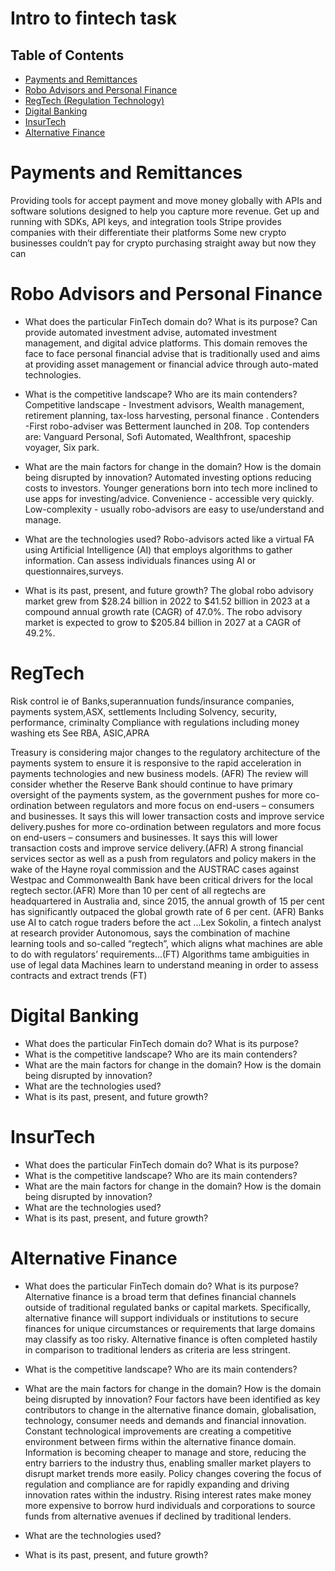 # Intro to fintech task

## Table of Contents
* [Payments and Remittances](#Payments-and-Remittances)
* [Robo Advisors and Personal Finance](#Robo-Advisors-and-Personal-Finance)
* [RegTech (Regulation Technology)](#RegTech)
* [Digital Banking](#Digital-Banking)
* [InsurTech](InsurTech)
* [Alternative Finance](Alternative-Finance)

# Payments and Remittances
Providing tools for accept payment and move money globally with APIs and software solutions designed to help you capture more revenue.
Get up and running with SDKs, API keys, and integration tools
Stripe provides companies with their differentiate their platforms
Some new crypto businesses couldn’t pay for crypto purchasing straight away but now they can


# Robo Advisors and Personal Finance
* What does the particular FinTech domain do? What is its purpose?
Can provide automated investment advise, automated investment management, and digital advice platforms. This domain removes the face to face personal financial advise that is traditionally used and aims at providing asset management or financial advice through auto-mated technologies.
* What is the competitive landscape? Who are its main contenders?
Competitive landscape - Investment advisors, Wealth management, retirement planning, tax-loss harvesting, personal finance . 
Contenders -First robo-adviser was Betterment launched in 208. Top contenders are: Vanguard Personal, Sofi Automated, Wealthfront, spaceship voyager, Six park.
* What are the main factors for change in the domain? How is the domain being disrupted by innovation?
Automated investing options reducing costs to investors. Younger generations born into tech more inclined to use apps for investing/advice. Convenience - accessible very quickly. Low-complexity - usually robo-advisors are easy to use/understand and manage. 

* What are the technologies used?
Robo-advisors acted like a virtual FA using Artificial Intelligence (AI) that employs algorithms to gather information. Can assess individuals finances using AI or questionnaires,surveys.  
* What is its past, present, and future growth?
The global robo advisory market grew from $28.24 billion in 2022 to $41.52 billion in 2023 at a compound annual growth rate (CAGR) of 47.0%. The robo advisory market is expected to grow to $205.84 billion in 2027 at a CAGR of 49.2%.


# RegTech 
Risk control ie of Banks,superannuation funds/insurance companies, payments system,ASX, settlements
Including Solvency, security, performance, criminalty
Compliance with regulations including money washing ets
See RBA, ASIC,APRA

Treasury is considering major changes to the regulatory architecture of the payments system to ensure it is responsive to the rapid acceleration in payments technologies and new business models. (AFR)
The review will consider whether the Reserve Bank should continue to have primary oversight of the payments system, as the government pushes for more co-ordination between regulators and more focus on end-users – consumers and businesses. It says this will lower transaction costs and improve service delivery.pushes for more co-ordination between regulators and more focus on end-users – consumers and businesses. It says this will lower transaction costs and improve service delivery.(AFR)
A strong financial services sector as well as a push from regulators and policy makers in the wake of the Hayne royal commission and the AUSTRAC cases against Westpac and Commonwealth Bank have been critical drivers for the local regtech sector.(AFR)
More than 10 per cent of all regtechs are headquartered in Australia and, since 2015, the annual growth of 15 per cent has significantly outpaced the global growth rate of 6 per cent. (AFR)
Banks use AI to catch rogue traders before the act
...Lex Sokolin, a fintech analyst at research provider Autonomous, says the combination of machine learning tools and so-called “regtech”, which aligns what machines are able to do with regulators’ requirements…(FT)
Algorithms tame ambiguities in use of legal data Machines learn to understand meaning in order to assess contracts and extract trends (FT)


# Digital Banking
  * What does the particular FinTech domain do? What is its purpose?
  * What is the competitive landscape? Who are its main contenders?
  * What are the main factors for change in the domain? How is the domain being disrupted by innovation?
  * What are the technologies used?
  * What is its past, present, and future growth?


# InsurTech
  * What does the particular FinTech domain do? What is its purpose?
  * What is the competitive landscape? Who are its main contenders?
  * What are the main factors for change in the domain? How is the domain being disrupted by innovation?
  * What are the technologies used?
  * What is its past, present, and future growth?






# Alternative Finance  
 
  * What does the particular FinTech domain do? What is its purpose?
Alternative finance is a broad term that defines financial channels outside of traditional regulated banks or capital markets. Specifically, alternative finance will support individuals or institutions to secure finances for unique circumstances or requirements that large domains may classify as too risky. Alternative finance is often completed hastily in comparison to traditional lenders as criteria are less stringent. 

  * What is the competitive landscape? Who are its main contenders?
  * What are the main factors for change in the domain? How is the domain being disrupted by innovation?
Four factors have been identified as key contributors to change in the alternative finance domain, globalisation, technology, consumer needs and demands and financial innovation. Constant technological improvements are creating a competitive environment between firms within the alternative finance domain. Information is becoming cheaper to manage and store, reducing the entry barriers to the industry thus, enabling smaller market players to disrupt market trends more easily. Policy changes covering the focus of regulation and compliance are for rapidly expanding and driving innovation rates within the industry. Rising interest rates make money more expensive to borrow hurd individuals and corporations to source funds from alternative avenues if declined by traditional lenders. 

  * What are the technologies used?
  * What is its past, present, and future growth?

